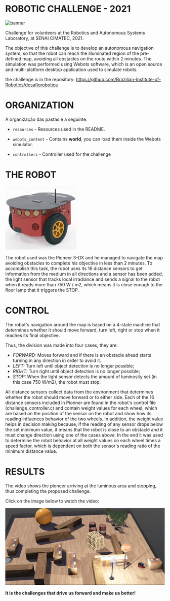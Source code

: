 # ROBOTIC CHALLENGE - 2021

![banner](https://github.com/marcellabecker/desafiorobotica/blob/webots-2021/resources/banner.png)

Challenge for volunteers at the Robotics and Autonomous Systems Laboratory, at SENAI CIMATEC, 2021.

The objective of this challenge is to develop an autonomous navigation system, so that the robot can reach the illuminated region of the pre-defined map, avoiding all obstacles on the route within 2 minutes. The simulation was performed using Webots software, which is an open source and multi-platform desktop application used to simulate robots.

the challenge is in the repository: https://github.com/Brazilian-Institute-of-Robotics/desafiorobotica

# ORGANIZATION

A organização das pastas é a seguinte:

- `resources` - Resources used in the README.

- `webots_content` - Contains **world**, you can load them inside the Webots simulator.

- `controllers` - Controller used for the challenge

# THE ROBOT

![pioneer](https://github.com/marcellabecker/desafiorobotica/blob/webots-2021/resources/pioneer.png)

The robot used was the Pioneer 3-DX and he managed to navigate the map avoiding obstacles to complete his objective in less than 2 minutes. To accomplish this task, the robot uses its 16 distance sensors to get information from the medium in all directions and a sensor has been added, the light sensor that tracks local irradiance and sends a signal to the robot when it reads more than 750 W / m2, which means it is close enough to the floor lamp that it triggers the STOP.

# CONTROL

The robot's navigation around the map is based on a 4-state machine that determines whether it should move forward, turn left, right or stop when it reaches its final objective.

Thus, the division was made into four cases, they are:

- *FORWARD:* Moves forward and if there is an obstacle ahead starts turning in any direction in order to avoid it.
- *LEFT:* Turn left until object detection is no longer possible;
- *RIGHT:* Turn right until object detection is no longer possible;
- *STOP:* When the light sensor detects the amount of luminosity set (in this case 750 W/m2), the robot must stop.

All distance sensors collect data from the environment that determines whether the robot should move forward or to either side. Each of the 16 distance sensors included in Pionner are found in the robot's control file (challenge_controller.c) and contain weight values for each wheel, which are based on the position of the sensor on the robot and show how its reading influences behavior of the two wheels. In addition, the weight value helps in decision making because, if the reading of any sensor drops below the set minimum value, it means that the robot is close to an obstacle and it must change direction using one of the cases above. In the end it was used to determine the robot behavior at all weight values on each wheel times a speed factor, which is dependent on both the sensor's reading ratio of the minimum distance value.

# RESULTS

The video shows the pioneer arriving at the luminous area and stopping, thus completing the proposed challenge.

Click on the image below to watch the video:

[![Video](resources/print.png)](https://www.youtube.com/watch?v=RftRevxZUOE)


**It is the challenges that drive us forward and make us better!**
